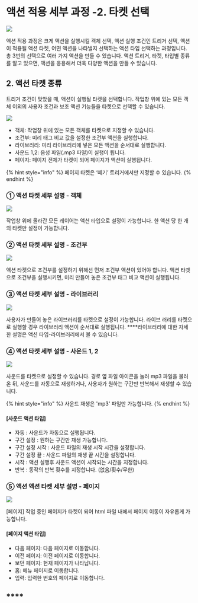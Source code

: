 # 액션 적용 세부 과정 -2. 타켓 선택

![](https://blobscdn.gitbook.com/v0/b/gitbook-28427.appspot.com/o/assets%2F-LstKT5CJ2oikjE8938t%2F-LsuM02rkzoC-oJd21do%2F-LsuM5haJwHSVyG3f0AG%2F%EC%A3%BC%EC%84%9D%202019-11-05%20155356.png?alt=media&token=06260aaa-d328-4a88-8d80-f67ac7f4bbc0)

액션 적용 과정은 크게 액션을 실행시킬 객체 선택, 액션 실행 조건인 트리거 선택, 액션이 적용될 액션 타켓, 어떤 액션을 나타낼지 선택하는 액션 타입 선택하는 과정입니다. 총 3번의 선택으로 여러 가지 액션을 만들 수 있습니다. 액션 트리거, 타켓, 타입별 종류를 알고 있으면, 액션을 응용해서 더욱 다양한 액션을 만들 수 있습니다.

## 2. 액션 타켓 종류

트리거 조건이 맞았을 때, 액션이 실행될 타켓을 선택합니다. 작업창 위에 있는 모든 객체 이외의 사용자 조건과 보조 액션 기능들을 타켓으로 선택할 수 있습니다.

![](../.gitbook/assets/undefined%20%2822%29.png)

* 객체: 작업창 위에 있는 모든 객체를 타켓으로 지정할 수 있습니다.
* 조건부: 미리 태그 비교 값을 설정한 조건부 액션을 실행합니다. 
* 라이브러리: 미리 라이브러리에 넣은 모든 액션을 순서대로 실행합니다. 
* 사운드 1,2: 음성 파일\(.mp3 파일\)이 실행이 됩니다. 
*  페이지: 페이지 전체가 타켓이 되어 페이지가 액션이 실행됩니다. 

{% hint style="info" %}
페이지 타켓은 ‘떼기’ 트리거에서만 지정할 수 있습니다.
{% endhint %}

### **①** 액션 타켓 세부 설명 - 객체

![](../.gitbook/assets/1-2%20%287%29.png)

작업창 위에 올라간 모든 레이어는 액션 타입으로 설정이 가능합니다. 한 액션 당 한 개의 타켓만 설정이 가능합니다. 

### ②  액션 타켓 세부 설명 - 조건부

![](../.gitbook/assets/untitled-3.png)

액션 타켓으로 조건부를 설정하기 위해선 먼저 조건부 액션이 있어야 합니다. 액션 타겟으로 조건부을 실행시키면, 미리 만들어 놓은 조건부 태그 비교 액션이 실행됩니다. 

### ③ 액션 타켓 세부 설명 - 라이브러리 

![](../.gitbook/assets/1-5.png)

사용자가 만들어 놓은 라이브러리를 타켓으로 설정이 가능합니다. 라이브 러리를 타켓으로 실행할 경우 라이브러리 액션이 순서대로 실행됩니다. ****라이브러리에 대한 자세한 설명은 액션 타입-라이브러리에서 볼 수 있습니다.

### ④ 액션 타켓 세부 설명 - 사운드 1, 2

![](../.gitbook/assets/1-6%20%281%29.png)

사운드를 타켓으로 설정할 수 있습니다. 경로 옆 파일 아이콘을 눌러 mp3 파일을 불러온 뒤, 사운드를 자동으로 재생하거나, 사용자가 원하는 구간만 반복해서 재생할 수 있습니다. 

{% hint style="info" %}
사운드 재생은 'mp3' 파일만 가능합니다.
{% endhint %}

#### \[사운드 액션 타입\]

* 자동 : 사운드가 자동으로 실행됩니다. 
* 구간 설정 : 원하는 구간만 재생 가능합니다. 
* 구간 설정 시작 : 사운드 파일의 재생 시작 시간을 설정합니다.
* 구간 설정 끝 : 사운드 파일의 재생 끝 시간을 설정합니다. 
* 시작 : 액션 실행후 사운드 액션이 시작되는 시간을 지정합니다. 
* 반복 : 동작의 반복 횟수를 지정합니다. \(없음/횟수/무한\)

### ⑤ 액션 액션 타켓 세부 설명 - 페이지

![](../.gitbook/assets/1-7%20%282%29.png)

 \[페이지\] 작업 중인 페이지가 타켓이 되어 html 파일 내에서 페이지 이동이 자유롭게 가능합니다. 

#### \[페이지 액션 타입\]

* 다음 페이지: 다음 페이지로 이동합니다. 
* 이전 페이지: 이전 페이지로 이동합니다. 
* 보던 페이지: 현재 페이지가 나타납니다. 
* 홈: 메뉴 페이지로 이동합니다. 
* 입력: 입력한 번호의 페이지로 이동합니다.

## \*\*\*\*

